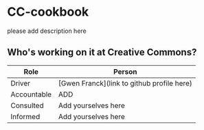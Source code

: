 # CC-cookbook
please add description here

## Who's working on it at Creative Commons?

| Role  | Person |
| ------------- | ------------- |
| Driver  | [Gwen Franck](link to github profile here)  |
| Accountable  | ADD  |
| Consulted | Add yourselves here |
| Informed | Add yourselves here |
